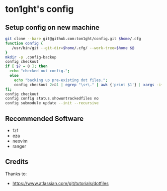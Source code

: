 # ton1ght's config

## Setup config on new machine

```sh
git clone --bare git@github.com:ton1ght/config.git $home/.cfg
function config {
   /usr/bin/git --git-dir=$home/.cfg/ --work-tree=$home $@
}
mkdir -p .config-backup
config checkout
if [ $? = 0 ]; then
  echo "checked out config.";
  else
    echo "backing up pre-existing dot files.";
    config checkout 2>&1 | egrep "\s+\." | awk {'print $1'} | xargs -i{} mv {} .config-backup/{}
fi;
config checkout
config config status.showuntrackedfiles no
config submodule update --init --recursive
```

## Recommended Software

- fzf
- eza
- neovim
- ranger

## Credits

Thanks to:

- https://www.atlassian.com/git/tutorials/dotfiles
